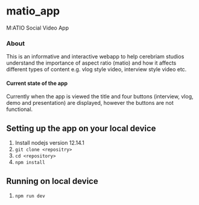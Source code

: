 # matio_app
M:ATIO Social Video App 

### About 

This is an informative and interactive webapp to help cerebriam studios understand the importance of aspect ratio (matio) and how it affects different types of content e.g. vlog style video, interview style video etc. 

#### Current state of the app

Currently when the app is viewed the title and four buttons (interview, vlog, demo and presentation) are displayed, however the buttons are not functional. 

## Setting up the app on your local device

  1. Install nodejs version 12.14.1 
  2. `git clone <repositry>`
  3. `cd <repository>`
  4. `npm install`

## Running on local device

  1. `npm run dev`




